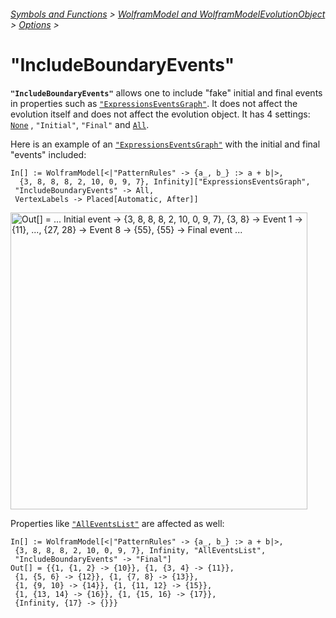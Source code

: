 ###### [Symbols and Functions](/README.md#symbols-and-functions) > [WolframModel and WolframModelEvolutionObject](../WolframModelAndWolframModelEvolutionObject.md) > [Options](../WolframModelAndWolframModelEvolutionObject.md#options) >

# "IncludeBoundaryEvents"

**`"IncludeBoundaryEvents"`** allows one to include "fake" initial and final events in properties such
as [`"ExpressionsEventsGraph"`](../Properties/CausalGraphs.md). It does not affect the evolution itself and does not
affect the evolution object. It has 4 settings: [`None`](https://reference.wolfram.com/language/ref/None.html)
, `"Initial"`, `"Final"` and [`All`](https://reference.wolfram.com/language/ref/All.html).

Here is an example of an [`"ExpressionsEventsGraph"`](../Properties/CausalGraphs.md) with the initial and final "events"
included:

```wl
In[] := WolframModel[<|"PatternRules" -> {a_, b_} :> a + b|>,
  {3, 8, 8, 8, 2, 10, 0, 9, 7}, Infinity]["ExpressionsEventsGraph",
 "IncludeBoundaryEvents" -> All,
 VertexLabels -> Placed[Automatic, After]]
```

<img src="/Documentation/Images/ExpressionsEventsGraphWithBoundaryEvents.png"
     width="475"
     alt="Out[] = ...
       Initial event -> {3, 8, 8, 8, 2, 10, 0, 9, 7},
       {3, 8} -> Event 1 -> {11},
       ...,
       {27, 28} -> Event 8 -> {55},
       {55} -> Final event
     ...">

Properties like [`"AllEventsList"`](../Properties/Events.md) are affected as well:

```wl
In[] := WolframModel[<|"PatternRules" -> {a_, b_} :> a + b|>,
 {3, 8, 8, 8, 2, 10, 0, 9, 7}, Infinity, "AllEventsList",
 "IncludeBoundaryEvents" -> "Final"]
Out[] = {{1, {1, 2} -> {10}}, {1, {3, 4} -> {11}},
 {1, {5, 6} -> {12}}, {1, {7, 8} -> {13}},
 {1, {9, 10} -> {14}}, {1, {11, 12} -> {15}},
 {1, {13, 14} -> {16}}, {1, {15, 16} -> {17}},
 {Infinity, {17} -> {}}}
```

